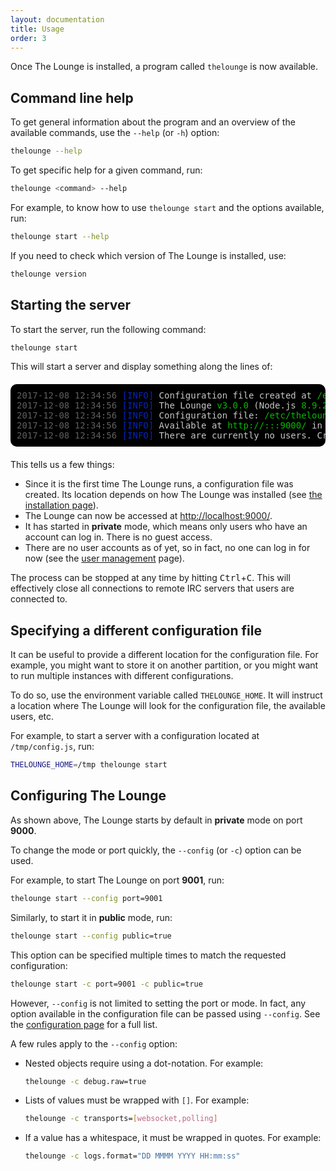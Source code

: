 ```yaml
---
layout: documentation
title: Usage
order: 3
---
```


Once The Lounge is installed, a program called `thelounge` is now available.

## Command line help

To get general information about the program and an overview of the available
commands, use the `--help` (or `-h`) option:

```sh
thelounge --help
```

To get specific help for a given command, run:

```sh
thelounge <command> --help
```

For example, to know how to use `thelounge start` and the options available,
run:

```sh
thelounge start --help
```

If you need to check which version of The Lounge is installed, use:

```sh
thelounge version
```

## Starting the server

To start the server, run the following command:

```sh
thelounge start
```

This will start a server and display something along the lines of:

<div style="background-color: black; color: #c7c7c7; margin-top: 20px; margin-bottom: 20px; padding: 10px; border-radius: 10px; font-family: monospace; white-space: nowrap; overflow-x: auto">
  <span style="color: #5f5f5f">2017-12-08 12:34:56</span> <span style="color: #0224c8">[INFO]</span> Configuration file created at <span style="color: #05ba00">/etc/thelounge/config.js</span>.<br>
  <span style="color: #5f5f5f">2017-12-08 12:34:56</span> <span style="color: #0224c8">[INFO]</span> The Lounge <span style="color: #05ba00">v3.0.0</span> (Node.js <span style="color: #05ba00">8.9.2</span> on <span style="color: #05ba00">linux</span> x64)<br>
  <span style="color: #5f5f5f">2017-12-08 12:34:56</span> <span style="color: #0224c8">[INFO]</span> Configuration file: <span style="color: #05ba00">/etc/thelounge/config.js</span><br>
  <span style="color: #5f5f5f">2017-12-08 12:34:56</span> <span style="color: #0224c8">[INFO]</span> Available at <span style="color: #05ba00">http://:::9000/</span> in <strong style="color: white">private</strong> mode<br>
  <span style="color: #5f5f5f">2017-12-08 12:34:56</span> <span style="color: #0224c8">[INFO]</span> There are currently no users. Create one with <strong style="color: white">thelounge add &lt;name&gt;</strong>.
</div>

This tells us a few things:

- Since it is the first time The Lounge runs, a configuration file was created.
  Its location depends on how The Lounge was installed (see
  [the installation page](/docs/install-and-upgrade.html)).
- The Lounge can now be accessed at <http://localhost:9000/>.
- It has started in **private** mode, which means only users who
  have an account can log in. There is no guest access.
- There are no user accounts as of yet, so in fact, no one can log in for now
  (see the [user management](http://localhost:4000/docs/users.html) page).

The process can be stopped at any time by hitting <kbd>Ctrl</kbd>+<kbd>C</kbd>.
This will effectively close all connections to remote IRC servers that users are
connected to.

## Specifying a different configuration file

It can be useful to provide a different location for the configuration file. For
example, you might want to store it on another partition, or you might want to
run multiple instances with different configurations.

To do so, use the environment variable called `THELOUNGE_HOME`. It will instruct
a location where The Lounge will look for the configuration file, the available
users, etc.

For example, to start a server with a configuration located at `/tmp/config.js`,
run:

```sh
THELOUNGE_HOME=/tmp thelounge start
```

## Configuring The Lounge

As shown above, The Lounge starts by default in **private** mode on port
**9000**.

To change the mode or port quickly, the `--config` (or `-c`) option can be used.

For example, to start The Lounge on port **9001**, run:

```sh
thelounge start --config port=9001
```

Similarly, to start it in **public** mode, run:

```sh
thelounge start --config public=true
```

This option can be specified multiple times to match the requested
configuration:

```sh
thelounge start -c port=9001 -c public=true
```

However, `--config` is not limited to setting the port or mode. In fact, any
option available in the configuration file can be passed using `--config`.
See the [configuration page](/docs/configuration.html) for a full list.

A few rules apply to the `--config` option:

- Nested objects require using a dot-notation. For example:
  ```sh
  thelounge -c debug.raw=true
  ```
- Lists of values must be wrapped with `[]`. For example:
  ```sh
  thelounge -c transports=[websocket,polling]
  ```
- If a value has a whitespace, it must be wrapped in quotes. For example:
  ```sh
  thelounge -c logs.format="DD MMMM YYYY HH:mm:ss"
  ```
